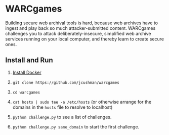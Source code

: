 WARCgames
=========

Building secure web archival tools is hard, because web archives have to ingest and play back so much attacker-submitted
content. WARCgames challenges you to attack deliberately-insecure, simplified web archive services running on your local
computer, and thereby learn to create secure ones.

Install and Run
---------------

1) [Install Docker](https://docs.docker.com/installation/)

2) `git clone https://github.com/jcushman/warcgames`

3) `cd warcgames`

4) `cat hosts | sudo tee -a /etc/hosts` (or otherwise arrange for the domains in the `hosts` file to resolve to localhost)

4) `python challenge.py` to see a list of challenges.

5) `python challenge.py same_domain` to start the first challenge.